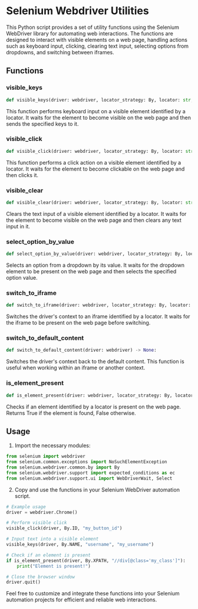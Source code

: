 # Selenium Webdriver Utilities

This Python script provides a set of utility functions using the Selenium WebDriver library for automating web 
interactions. The functions are designed to interact with visible elements on a web page, handling actions such as 
keyboard input, clicking, clearing text input, selecting options from dropdowns, and switching between iframes.

## Functions

### visible_keys
```python
def visible_keys(driver: webdriver, locator_strategy: By, locator: str, keys: str) -> None:
```
This function performs keyboard input on a visible element identified by a locator. 
It waits for the element to become visible on the web page and then sends the specified keys to it.

### visible_click
```python
def visible_click(driver: webdriver, locator_strategy: By, locator: str) -> None:
```
This function performs a click action on a visible element identified by a locator. It waits for the element to become 
clickable on the web page and then clicks it.

### visible_clear
```python
def visible_clear(driver: webdriver, locator_strategy: By, locator: str) -> None:
```
Clears the text input of a visible element identified by a locator. It waits for the element to become visible on the 
web page and then clears any text input in it.

### select_option_by_value
```python
def select_option_by_value(driver: webdriver, locator_strategy: By, locator: str, option_value: str):
```
Selects an option from a dropdown by its value. It waits for the dropdown element to be present on the web page and 
then selects the specified option value.

### switch_to_iframe
```python
def switch_to_iframe(driver: webdriver, locator_strategy: By, locator: str) -> None:
```
Switches the driver's context to an iframe identified by a locator. It waits for the iframe to be present on the web 
page before switching.

### switch_to_default_content
```python
def switch_to_default_content(driver: webdriver) -> None:
```
Switches the driver's context back to the default content. This function is useful when working within an iframe 
or another context.

### is_element_present
```python
def is_element_present(driver: webdriver, locator_strategy: By, locator: str) -> bool:
```
Checks if an element identified by a locator is present on the web page. Returns True if the element is found, False otherwise.

## Usage

1. Import the necessary modules:
```python
from selenium import webdriver
from selenium.common.exceptions import NoSuchElementException
from selenium.webdriver.common.by import By
from selenium.webdriver.support import expected_conditions as ec
from selenium.webdriver.support.ui import WebDriverWait, Select
```

2. Copy and use the functions in your Selenium WebDriver automation script.
```python
# Example usage
driver = webdriver.Chrome()

# Perform visible click
visible_click(driver, By.ID, "my_button_id")

# Input text into a visible element
visible_keys(driver, By.NAME, "username", "my_username")

# Check if an element is present
if is_element_present(driver, By.XPATH, "//div[@class='my_class']"):
    print("Element is present!")

# Close the browser window
driver.quit()
```

Feel free to customize and integrate these functions into your Selenium automation projects for efficient and reliable web interactions.
